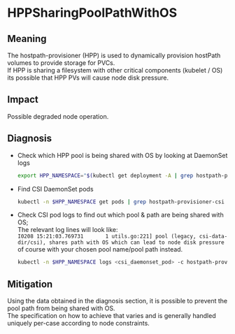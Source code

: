 # HPPSharingPoolPathWithOS

## Meaning

The hostpath-provisioner (HPP) is used to dynamically provision hostPath volumes to provide storage for PVCs.  
If HPP is sharing a filesystem with other critical components (kubelet / OS) its possible that HPP PVs will cause node disk pressure.
## Impact

Possible degraded node operation.

## Diagnosis

- Check which HPP pool is being shared with OS by looking at DaemonSet logs
	```bash
	export HPP_NAMESPACE="$(kubectl get deployment -A | grep hostpath-provisioner-operator | awk '{print $1}')"
	```

- Find CSI DaemonSet pods
	```bash
	kubectl -n $HPP_NAMESPACE get pods | grep hostpath-provisioner-csi
	```
 
- Check CSI pod logs to find out which pool & path are being shared with OS;  
The relevant log lines will look like:  
`I0208 15:21:03.769731       1 utils.go:221] pool (legacy, csi-data-dir/csi), shares path with OS which can lead to node disk pressure`  
of course with your chosen pool name/pool path instead.
    ```bash
	kubectl -n $HPP_NAMESPACE logs <csi_daemonset_pod> -c hostpath-provisioner
	```

## Mitigation

Using the data obtained in the diagnosis section, it is possible to prevent the pool path from being shared with OS.  
The specification on how to achieve that varies and is generally handled uniquely per-case according to node constraints.
